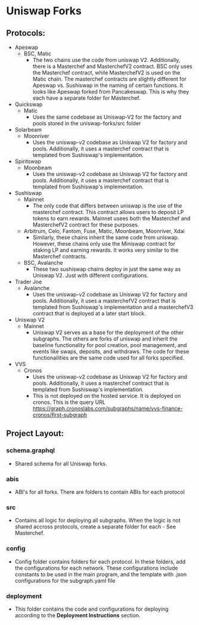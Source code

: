 # Uniswap Forks 

## Protocols:
- Apeswap
    - BSC, Matic
        - The two chains use the code from uniswap V2. Additionally, there is a Masterchef and MasterchefV2 contract. BSC only uses the Masterchef contract, while MasterchefV2 is used on the Matic chain. The masterchef contracts are slightly different for Apeswap vs. Sushiswap in the naming of certain functions. It looks like Apeswap forked from Pancakeswap. This is why they each have a separate folder for Masterchef. 
- Quickswap
    - Matic
        - Uses the same codebase as Uniswap-V2 for the factory and pools stored in the uniswap-forks/src folder
- Solarbeam
    - Moonriver
        - Uses the uniswap-v2 codebase as Uniswap V2 for factory and pools. Additionally, it uses a masterchef contract that is templated from Sushiswap's implementation.
- Spiritswap
    - Moonbeam
        - Uses the uniswap-v2 codebase as Uniswap V2 for factory and pools. Additionally, it uses a masterchef contract that is templated from Sushiswap's implementation.
- Sushiswap
    - Mainnet
        - The only code that differs between uniswap is the use of the masterchef contract. This contract allows users to deposit LP tokens to earn rewards. Mainnet usees both the Masterchef and MasterchefV2 contract for these purposes.
    - Arbitrum, Celo, Fantom, Fuse, Matic, Moonbeam, Moonriver, Xdai
        - Similarly, these chains inherit the same code from uniswap. However, these chains only use the Miniswap contract for staking LP and earning rewards. It works very similar to the Masterchef contracts. 
    - BSC, Avalanche
        - These two sushiswap chains deploy in just the same way as Uniswap V2. Just with different configurations. 
- Trader Joe
    - Avalanche
        - Uses the uniswap-v2 codebase as Uniswap V2 for factory and pools. Additionally, it uses a masterchefV2 contract that is templated from Sushiswap's implementation and a masterchefV3 contract that is deployed at a later start block.
- Uniswap V2
    - Mainnet
        - Uniswap V2 serves as a base for the deployment of the other subgraphs. The others are forks of uniswap and inherit the baseline functionality for pool creation, pool management, and events like swaps, deposits, and withdraws. The code for  these functionailities are the same code used for all forks specified. 
- VVS
    - Cronos
        - Uses the uniswap-v2 codebase as Uniswap V2 for factory and pools. Additionally, it uses a masterchef contract that is templated from Sushiswap's implementation.
        - This is not deployed on the hosted service. It is deployed on cronos. This is the query URL https://graph.cronoslabs.com/subgraphs/name/vvs-finance-cronos/first-subgraph


## Project Layout:
### schema.graphql
- Shared schema for all Uniswap forks.
### abis
- ABI's for all forks. There are folders to contain ABIs for each protocol
### src
- Contains all logic for deploying all subgraphs. When the logic is not shared accross protocols, create a separate folder for each - See Masterchef. 
### config
- Config folder contains folders for each protocol. In these folders, add the configurations for each network. These configurations include constants to be used in the main program, and the template with .json configurations for the subgraph.yaml file
### deployment
- This folder contains the code and configurations for deploying according to the **Deployment Instructions** section.
